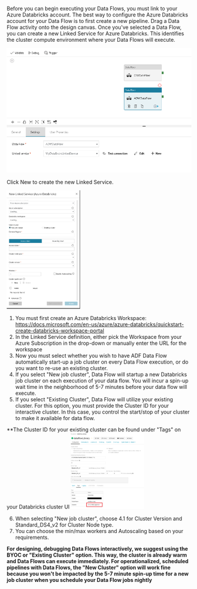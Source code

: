 Before you can begin executing your Data Flows, you must link to your Azure Databricks account. The best way to configure the Azure Databricks account for your Data Flow is to first create a new pipeline. Drag a Data Flow activity onto the design canvas. Once you've selected a Data Flow, you can create a new Linked Service for Azure Databricks. This identifies the cluster compute environment where your Data Flows will execute.

![Azure Databricks](../images/adb.png "databricks")

Click New to create the new Linked Service.

<img src="../images/dbls001.png" width="200">

1. You must first create an Azure Databricks Workspace: https://docs.microsoft.com/en-us/azure/azure-databricks/quickstart-create-databricks-workspace-portal
2. In the Linked Service definition, either pick the Workspace from your Azure Subscription in the drop-down or manually enter the URL for the workspace
3. Now you must select whether you wish to have ADF Data Flow automatically start-up a job cluster on every Data Flow execution, or do you want to re-use an existing cluster.
4. If you select "New job cluster", Data Flow will startup a new Databricks job cluster on each execution of your data flow. You will incur a spin-up wait time in the neighborhood of 5-7 minutes before your data flow will execute.
5. If you select "Existing Cluster", Data Flow will utilize your existing cluster. For this option, you must provide the Cluster ID for your interactive cluster. In this case, you control the start/stop of your cluster to make it available for data flow.

**The Cluster ID for your existing cluster can be found under "Tags" on your Databricks cluster UI
<img src="../images/tags1.png" width="200">

6. When selecting "New job cluster", choose 4.1 for Cluster Version and Standard_DS4_v2 for Cluster Node type.
7. You can choose the min/max workers and Autoscaling based on your requirements.

**For designing, debugging Data Flows interactively, we suggest using the BYOC or "Existing Cluster" option. This way, the cluster is already warm and Data Flows can execute immediately. For operationalized, scheduled pipelines with Data Flows, the "New Cluster" option will work fine because you won't be impacted by the 5-7 minute spin-up time for a new job cluster when you schedule your Data Flow jobs nightly**
